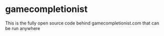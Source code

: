 gamecompletionist
=================

This is the fully open source code behind gamecompletionist.com that can be run anywhere
